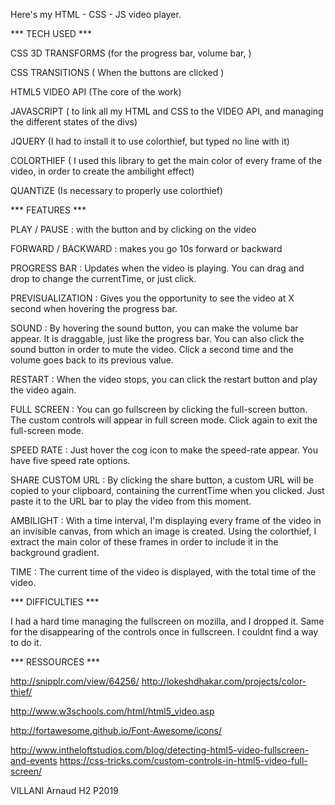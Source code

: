 Here's my HTML - CSS - JS video player.

*** TECH USED ***

CSS 3D TRANSFORMS (for the progress bar, volume bar, )

CSS TRANSITIONS ( When the buttons are clicked )

HTML5 VIDEO API (The core of the work)

JAVASCRIPT ( to link all my HTML and CSS to the VIDEO API, and managing 			 the different states of the divs)

JQUERY (I had to install it to use colorthief, but typed no line with 			it)

COLORTHIEF ( I used this library to get the main color of every frame 				 of the video, in order to create the ambilight effect)

QUANTIZE (Is necessary to properly use colorthief)

*** FEATURES ***

PLAY / PAUSE : with the button and by clicking on the video 

FORWARD / BACKWARD : makes you go 10s forward or backward

PROGRESS BAR : Updates when the video is playing. You can drag and drop to change the currentTime, or just click.

PREVISUALIZATION :  Gives you the opportunity to see the video at X second when hovering the progress bar.

SOUND : By hovering the sound button, you can make the volume bar appear. It is draggable, just like the progress bar. You can also click the sound button in order to mute the video. Click a second time and the volume goes back to its previous value. 

RESTART : When the video stops, you can click the restart button and play the video again. 

FULL SCREEN : You can go fullscreen by clicking the full-screen button. The custom controls will appear in full screen mode. Click again to exit the full-screen mode. 

SPEED RATE : Just hover the cog icon to make the speed-rate appear. You have five speed rate options.

SHARE CUSTOM URL : By clicking the share button, a custom URL will be copied to your clipboard, containing the currentTime when you clicked.
Just paste it to the URL bar to play the video from this moment.

AMBILIGHT : With a time interval, I'm displaying every frame of the video in an invisible canvas, from which an image is created. Using the colorthief, I extract the main color of these frames in order to include it in the background gradient. 

TIME : The current time of the video is displayed, with the total time of the video. 


*** DIFFICULTIES ***

I had a hard time managing the fullscreen on mozilla, and I dropped it. Same for the disappearing of the controls once in fullscreen. I couldnt find a way to do it.


*** RESSOURCES ***

http://snipplr.com/view/64256/
http://lokeshdhakar.com/projects/color-thief/

http://www.w3schools.com/html/html5_video.asp

http://fortawesome.github.io/Font-Awesome/icons/

http://www.intheloftstudios.com/blog/detecting-html5-video-fullscreen-and-events
https://css-tricks.com/custom-controls-in-html5-video-full-screen/


VILLANI Arnaud H2 P2019